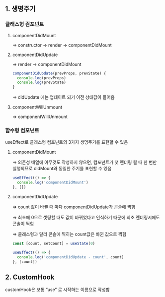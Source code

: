 ## 1. 생명주기
### 클래스형 컴포넌트

1. componentDidMount

    ⇒ constructor → render → componentDidMount
3. componentDidUpdate

    ⇒ render → componentDidMount
    ```jsx
    componentDidUpdate(prevProps, prevState) {
      console.log(prevProps)
      console.log(prevState)
    }
    ```
    ⇒ didUpdate 에는 업데이트 되기 이전 상태값이 들어옴
4. componentWillUnmount

    ⇒ componentWillUnmount

### 함수형 컴포넌트
useEffect로 클래스형 컴포넌트의 3가지 생명주기를 표현할 수 있음

1. componentDidMount
    
    ⇒ 의존성 배열에 아무것도 작성하지 않으면, 컴포넌트가 첫 렌더링 될 때 한 번만 실행되므로 didMount와 동일한 주기를 표현할 수 있음
    
    ```jsx
    useEffect(() => {
      console.log('componentDidMount')
    }, [])
    ```
    
2. componentDidUpdate
    
    ⇒ count 값이 바뀔 때 마다 componentDidUpdate가 콘솔에 찍힘
    
    ⇒ 최초에 0으로 셋팅할 때도 값이 바뀌었다고 인식하기 때문에 최초 렌더링시에도 콘솔이 찍힘
    
    ⇒ 클래스형과 달리 콘솔에 찍히는 count값은 바뀐 값으로 찍힘
    
    ```jsx
    const [count, setCount] = useState(0)
    
    useEffect(() => {
      console.log('componentDidUpdate - count', count)
    }, [count])
    ```

## 2. CustomHook
customHook은 보통 “use” 로 시작하는 이름으로 작성함
